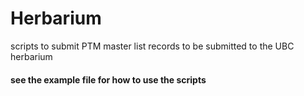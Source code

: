 # Herbarium
scripts to submit PTM master list records to be submitted to the UBC herbarium

#### see the example file for how to use the scripts
